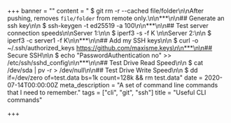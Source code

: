 +++
banner = ""
content = "    $ git rm -r --cached file/folder\n\nAfter pushing, removes `file/folder` from remote only.\n\n***\n\n## Generate an ssh key\n\n    $ ssh-keygen -t ed25519 -a 100\n\n***\n\n## Test server connection speeds\n\nServer 1:\n\n    $ iperf3 -s -f K \n\nServer 2:\n\n    $ iperf3 -c server1 -f K\n\n***\n\n## Add my SSH keys\n\n    $ curl -o ~/.ssh/authorized_keys https://github.com/maxisme.keys\n\n***\n\n## Secure SSH\n\n    $ echo \"PasswordAuthentication no\" >> /etc/ssh/sshd_config\n\n***\n\n## Test Drive Read Speed\n\n    $ cat /dev/sda | pv -r > /dev/null\n\n## Test Drive Write Speed\n\n    $ dd if=/dev/zero of=test.data bs=1k count=128k && rm test.data"
date = 2020-07-14T00:00:00Z
meta_description = "A set of command line commands that I need to remember."
tags = ["cli", "git", "ssh"]
title = "Useful CLI commands"

+++
